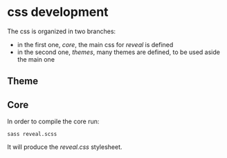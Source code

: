 # css development

The css is organized in two branches:
- in the first one, *core*, the main css for *reveal* is defined
- in the second one, *themes*, many themes are defined, to be used aside the
    main one

## Theme


## Core
In order to compile the core run:
```shell
sass reveal.scss
```
It will produce the *reveal.css* stylesheet.
